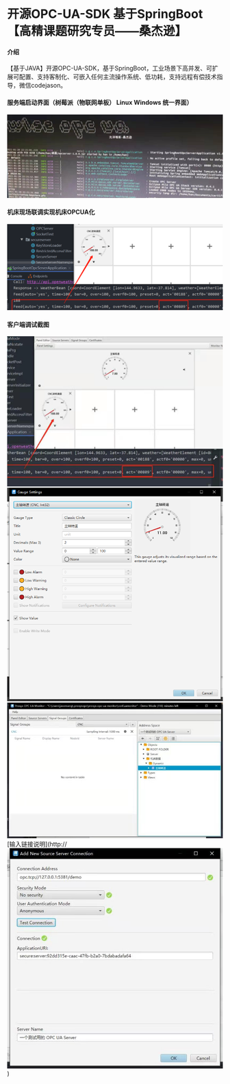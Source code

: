 # 开源OPC-UA-SDK 基于SpringBoot【高精课题研究专员——桑杰逊】

#### 介绍
【基于JAVA】开源OPC-UA-SDK，基于SpringBoot，工业场景下高并发、可扩展可配置、支持客制化、可嵌入任何主流操作系统、低功耗，支持远程有偿技术指导，微信codejason。

#### 服务端启动界面（树莓派（物联网单板） Linux Windows 统一界面）
![服务端启动界面](/%E6%9C%8D%E5%8A%A1%E7%AB%AF%E6%88%AA%E5%9B%BE/%E5%BE%AE%E4%BF%A1%E6%88%AA%E5%9B%BE_20210222230220.png "在这里输入图片标题")
#### 机床现场联调实现机床OPCUA化
![实际数控机床联调界面](/%E6%9C%8D%E5%8A%A1%E7%AB%AF%E6%88%AA%E5%9B%BE/%E5%BE%AE%E4%BF%A1%E6%88%AA%E5%9B%BE_20210222230842.png "在这里输入图片标题")
#### 客户端调试截图
![输入图片说明](/%E5%AE%A2%E6%88%B7%E7%AB%AF%E8%B0%83%E8%AF%95%E6%88%AA%E5%9B%BE/%E5%BE%AE%E4%BF%A1%E5%9B%BE%E7%89%87_20210222230340.jpg "在这里输入图片标题")
![输入图片说明](/%E5%AE%A2%E6%88%B7%E7%AB%AF%E8%B0%83%E8%AF%95%E6%88%AA%E5%9B%BE/%E5%BE%AE%E4%BF%A1%E5%9B%BE%E7%89%87_20210222230344.png "在这里输入图片标题")
![输入图片说明](/%E5%AE%A2%E6%88%B7%E7%AB%AF%E8%B0%83%E8%AF%95%E6%88%AA%E5%9B%BE/%E5%BE%AE%E4%BF%A1%E5%9B%BE%E7%89%87_20210222230349.jpg "在这里输入图片标题")
[输入链接说明](http://![输入图片说明](/%E5%AE%A2%E6%88%B7%E7%AB%AF%E8%B0%83%E8%AF%95%E6%88%AA%E5%9B%BE/%E5%BE%AE%E4%BF%A1%E5%9B%BE%E7%89%87_20210222230353.jpg "在这里输入图片标题"))